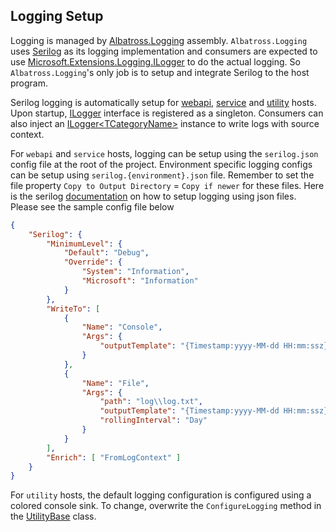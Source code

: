 ## Logging Setup
Logging is managed by [Albatross.Logging](https://rushuiguan.github.io/framework/api/Albatross.Logging.html) assembly. `Albatross.Logging` uses [Serilog](https://serilog.net/) as its logging implementation and consumers are expected to use [Microsoft.Extensions.Logging.ILogger](https://learn.microsoft.com/en-us/dotnet/api/microsoft.extensions.logging.ilogger?view=dotnet-plat-ext-7.0) to do the actual logging.  So `Albatross.Logging`'s only job is to setup and integrate Serilog to the host program.

Serilog logging is automatically setup for [webapi](webapi.md), [service](service.md) and [utility](utility.md) hosts.  Upon startup, [ILogger](https://learn.microsoft.com/en-us/dotnet/api/microsoft.extensions.logging.ilogger?view=dotnet-plat-ext-7.0) interface is registered as a singleton.  Consumers can also inject an [ILogger&lt;TCategoryName&gt;](https://learn.microsoft.com/en-us/dotnet/api/microsoft.extensions.logging.ilogger-1?view=dotnet-plat-ext-7.0) instance to write logs with source context.

For `webapi` and `service` hosts, logging can be setup using the `serilog.json` config file at the root of the project.  Environment specific logging configs can be setup using `serilog.{environment}.json` file.  Remember to set the file property `Copy to Output Directory` = `Copy if newer` for these files.  Here is the serilog [documentation](https://github.com/serilog/serilog-settings-configuration) on how to setup logging using json files.  Please see the sample config file below
```json
{
    "Serilog": {
        "MinimumLevel": {
            "Default": "Debug",
            "Override": {
                "System": "Information",
                "Microsoft": "Information"
            }
        },
        "WriteTo": [
            {
                "Name": "Console",
                "Args": {
                    "outputTemplate": "{Timestamp:yyyy-MM-dd HH:mm:ssz} [{Level:w3}] {SourceContext} {Message:lj}{NewLine}{Exception}"
                }
            },
            {
                "Name": "File",
                "Args": {
                    "path": "log\\log.txt",
                    "outputTemplate": "{Timestamp:yyyy-MM-dd HH:mm:ssz} [{Level:w3}] {SourceContext} {Message:lj}{NewLine}{Exception}",
                    "rollingInterval": "Day"
                }
            }
        ],
        "Enrich": [ "FromLogContext" ]
    }
}
```

For `utility` hosts, the default logging configuration is configured using a colored console sink.  To change, overwrite the `ConfigureLogging` method in the [UtilityBase](https://rushuiguan.github.io/framework/api/Albatross.Hosting.Utility.UtilityBase-1.html) class.

